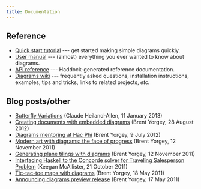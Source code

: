 ```yaml
---
title: Documentation
---
```


Reference
---------

* [Quick start tutorial](/doc/quickstart.html) --- get
  started making simple diagrams quickly.
* [User manual](/doc/manual.html) --- (almost) everything
  you ever wanted to know about diagrams.
* [API reference](/haddock/index.html) --- Haddock-generated reference
  documentation.
* [Diagrams wiki](http://www.haskell.org/haskellwiki/Diagrams) ---
  frequently asked questions, installation instructions, examples,
  tips and tricks, links to related projects, *etc.*

Blog posts/other
----------------

* [Butterfly Variations](http://mathr.co.uk/blog/2013-01-11_butterfly_variations.html)
  (Claude Heiland-Allen, 11 January 2013)
* [Creating documents with embedded diagrams](http://byorgey.wordpress.com/2012/08/28/creating-documents-with-embedded-diagrams/)
  (Brent Yorgey, 28 August 2012)
* [Diagrams mentoring at Hac Phi](http://byorgey.wordpress.com/2012/07/09/diagrams-mentoring-at-hac-phi/)
  (Brent Yorgey, 9 July 2012)
* [Modern art with diagrams: the face of progress](http://byorgey.wordpress.com/2011/11/12/modern-art-with-diagrams-the-face-of-progress/)
  (Brent Yorgey, 12 November 2011)
* [Generating plane tilings with diagrams](http://byorgey.wordpress.com/2011/11/12/generating-plane-tilings-with-diagrams/)
  (Brent Yorgey, 12 November 2011)
* [Interfacing Haskell to the Concorde solver for Traveling Salesperson Problem](http://mainisusuallyafunction.blogspot.com/2011/10/interfacing-haskell-to-concorde-solver.html) (Keegan McAllister, 21 October 2011)
* [Tic-tac-toe maps with diagrams](http://byorgey.wordpress.com/2011/05/18/tic-tac-toe-maps-with-diagrams/)
  (Brent Yorgey, 18 May 2011)
* [Announcing diagrams preview release](http://byorgey.wordpress.com/2011/05/17/announcing-diagrams-preview-release/)
  (Brent Yorgey, 17 May 2011)
